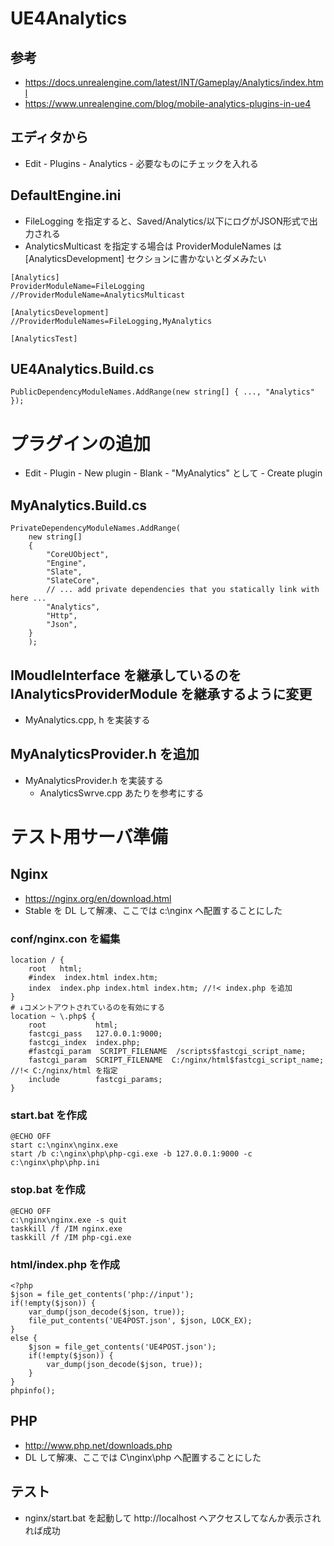 # UE4Analytics

## 参考
* https://docs.unrealengine.com/latest/INT/Gameplay/Analytics/index.html
* https://www.unrealengine.com/blog/mobile-analytics-plugins-in-ue4

## エディタから
* Edit - Plugins - Analytics - 必要なものにチェックを入れる

## DefaultEngine.ini
* FileLogging を指定すると、Saved/Analytics/以下にログがJSON形式で出力される
* AnalyticsMulticast を指定する場合は ProviderModuleNames は [AnalyticsDevelopment] セクションに書かないとダメみたい
~~~
[Analytics]
ProviderModuleName=FileLogging
//ProviderModuleName=AnalyticsMulticast

[AnalyticsDevelopment]
//ProviderModuleNames=FileLogging,MyAnalytics

[AnalyticsTest]
~~~

## UE4Analytics.Build.cs
~~~
PublicDependencyModuleNames.AddRange(new string[] { ..., "Analytics" });
~~~

# プラグインの追加
* Edit - Plugin - New plugin - Blank - "MyAnalytics" として - Create plugin

## MyAnalytics.Build.cs
~~~
PrivateDependencyModuleNames.AddRange(
    new string[]
    {
        "CoreUObject",
        "Engine",
        "Slate",
        "SlateCore",
        // ... add private dependencies that you statically link with here ...	
        "Analytics",
        "Http",
        "Json",
    }
    );
~~~

## IMoudleInterface を継承しているのを IAnalyticsProviderModule を継承するように変更
* MyAnalytics.cpp, h を実装する

## MyAnalyticsProvider.h を追加
* MyAnalyticsProvider.h を実装する
    * AnalyticsSwrve.cpp あたりを参考にする

# テスト用サーバ準備

## Nginx
* https://nginx.org/en/download.html
* Stable を DL して解凍、ここでは c:\nginx へ配置することにした

### conf/nginx.con を編集
~~~
location / {
	root   html;
	#index  index.html index.htm;
	index  index.php index.html index.htm; //!< index.php を追加
}
# ↓コメントアウトされているのを有効にする
location ~ \.php$ {
	root           html;
	fastcgi_pass   127.0.0.1:9000;
	fastcgi_index  index.php;
	#fastcgi_param  SCRIPT_FILENAME  /scripts$fastcgi_script_name;
	fastcgi_param  SCRIPT_FILENAME  C:/nginx/html$fastcgi_script_name; //!< C:/nginx/html を指定
	include        fastcgi_params;
}
~~~

### start.bat を作成
~~~
@ECHO OFF
start c:\nginx\nginx.exe
start /b c:\nginx\php\php-cgi.exe -b 127.0.0.1:9000 -c c:\nginx\php\php.ini
~~~

### stop.bat を作成
~~~
@ECHO OFF
c:\nginx\nginx.exe -s quit
taskkill /f /IM nginx.exe
taskkill /f /IM php-cgi.exe
~~~

### html/index.php を作成
~~~
<?php
$json = file_get_contents('php://input');
if(!empty($json)) {
    var_dump(json_decode($json, true));
    file_put_contents('UE4POST.json', $json, LOCK_EX);
}
else {
    $json = file_get_contents('UE4POST.json');
    if(!empty($json)) {
        var_dump(json_decode($json, true));
    }
}
phpinfo();
~~~

## PHP
* http://www.php.net/downloads.php
* DL して解凍、ここでは C\nginx\php へ配置することにした

## テスト
* nginx/start.bat を起動して http://localhost へアクセスしてなんか表示されれば成功